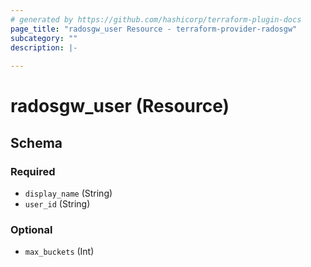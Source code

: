 ```yaml
---
# generated by https://github.com/hashicorp/terraform-plugin-docs
page_title: "radosgw_user Resource - terraform-provider-radosgw"
subcategory: ""
description: |-
  
---
```


# radosgw_user (Resource)





<!-- schema generated by tfplugindocs -->
## Schema

### Required

- `display_name` (String)
- `user_id` (String)

### Optional

- `max_buckets` (Int)

